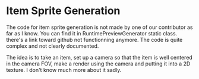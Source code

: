 # Item Sprite Generation

The code for item sprite generation is not made by one of our contributor as far as I know. You can find it in RuntimePreviewGenerator static class. there's a link toward github not functionning anymore. The code is quite complex and not clearly documented.&#x20;

The idea is to take an item, set up a camera so that the item is well centered in the camera FOV, make a render using the camera and putting it into a 2D texture. I don't know much more about it sadly.&#x20;

